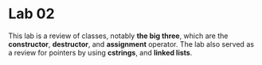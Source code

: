 # Lab 02

This lab is a review of classes, notably **the big three**, which are the **constructor**, **destructor**, and **assignment** operator. The lab also served as a review for pointers by using **cstrings**, and **linked lists**. 